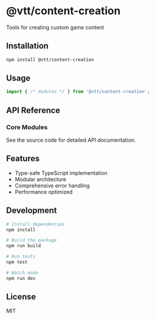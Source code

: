 # @vtt/content-creation

Tools for creating custom game content

## Installation

```bash
npm install @vtt/content-creation
```

## Usage

```typescript
import { /* modules */ } from '@vtt/content-creation';
```

## API Reference

### Core Modules

See the source code for detailed API documentation.

## Features

- Type-safe TypeScript implementation
- Modular architecture
- Comprehensive error handling
- Performance optimized

## Development

```bash
# Install dependencies
npm install

# Build the package
npm run build

# Run tests
npm test

# Watch mode
npm run dev
```

## License

MIT
